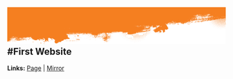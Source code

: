 ![Header](random/summer-camp-853881.jpg)
#First Website
---
**Links:** [Page](https://yolo.rf.gd/) | [Mirror](https://attila-huszar.github.io)
